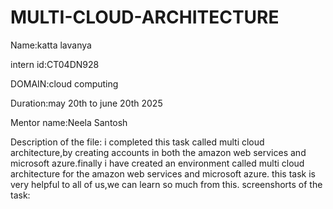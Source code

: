 # MULTI-CLOUD-ARCHITECTURE

Name:katta lavanya

intern id:CT04DN928

DOMAIN:cloud computing

Duration:may 20th to june 20th 2025

Mentor name:Neela Santosh

Description of the file:
i completed this task  called multi cloud architecture,by creating accounts in both the amazon web services and microsoft azure.finally i have created an environment called multi cloud architecture for the amazon web services and microsoft azure.
this task is very helpful to all of us,we can learn so much from this.
screenshorts of the task:
